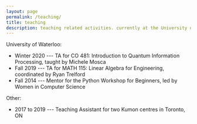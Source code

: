 ```yaml
---
layout: page
permalink: /teaching/
title: teaching
description: teaching related activities. currently at the University of Waterloo.
---
```


University of Waterloo:
* Winter 2020 --- TA for CO 481: Introduction to Quantum Information Processing, taught by Michele Mosca
* Fall 2019 --- TA for MATH 115: Linear Algebra for Engineering, coordinated by Ryan Trelford
* Fall 2014 --- Mentor for the Python Workshop for Beginners, led by Women in Computer Science

Other:
* 2017 to 2019 --- Teaching Assistant for two Kumon centres in Toronto, ON
